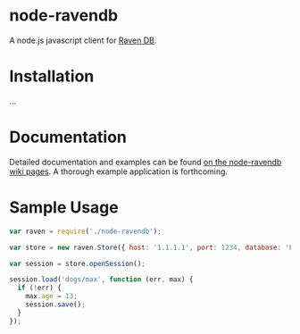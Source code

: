 node-ravendb
============
A node.js javascript client for [Raven DB](http://ravendb.net/).

Installation
============
...


Documentation
=============
Detailed documentation and examples can be found [on the node-ravendb wiki pages](https://github.com/mattdaly/node-ravendb/wiki). A thorough example application is forthcoming.

Sample Usage
=============
```javascript
var raven = require('./node-ravendb');

var store = new raven.Store({ host: '1.1.1.1', port: 1234, database: 'Foo' }).initialize();

var session = store.openSession();

session.load('dogs/max', function (err, max) {
  if (!err) {
    max.age = 13;
    session.save();
  }
});
```
